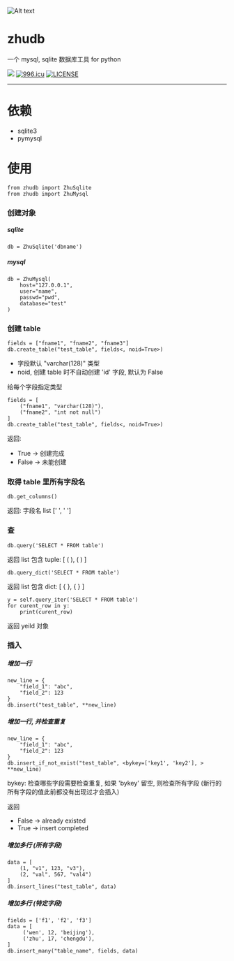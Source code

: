 
![Alt text](https://img3.doubanio.com/icon/u3430532-14.jpg)

zhudb
====================

一个 mysql, sqlite 数据库工具 for python

![](https://img.shields.io/badge/language-python3-orange.svg)
[![996.icu](https://img.shields.io/badge/link-996.icu-red.svg)](https://996.icu)
[![LICENSE](https://img.shields.io/badge/license-Anti%20996-blue.svg)](https://github.com/996icu/996.ICU/blob/master/LICENSE)

- - -

依赖
====================
* sqlite3
* pymysql


使用
====================

	from zhudb import ZhuSqlite
	from zhudb import ZhuMysql

### 创建对象

##### sqlite

	db = ZhuSqlite('dbname')

##### mysql

	db = ZhuMysql(
	    host="127.0.0.1",
	    user="name",
	    passwd="pwd",
	    database="test"
	)

### 创建 table
	
	fields = ["fname1", "fname2", "fname3"]
	db.create_table("test_table", fields<, noid=True>)

* 字段默认 "varchar(128)" 类型
* noid, 创建 table 时不自动创建 'id' 字段, 默认为 False

给每个字段指定类型

	fields = [
	    ("fname1", "varchar(128)"),
	    ("fname2", "int not null")
	]
	db.create_table("test_table", fields<, noid=True>)

返回:
* True  -> 创建完成
* False -> 未能创建

### 取得 table 里所有字段名

	db.get_columns()

返回: 字段名 list [' ', ' ']


### 查

	db.query('SELECT * FROM table')

返回 list 包含 tuple: [ ( ), ( ) ]

	db.query_dict('SELECT * FROM table')

返回 list 包含 dict: [ { }, { } ]

	y = self.query_iter('SELECT * FROM table')
	for curent_row in y:
	    print(curent_row)

返回 yeild 对象


### 插入

##### 增加一行

	new_line = {
	    "field_1": "abc",
	    "field_2": 123
	}
	db.insert("test_table", **new_line)

##### 增加一行, 并检查重复

	new_line = {
	    "field_1": "abc",
	    "field_2": 123
	}
	db.insert_if_not_exist("test_table", <bykey=['key1', 'key2'], > **new_line)
	
bykey: 检查哪些字段需要检查重复,
如果 'bykey' 留空, 则检查所有字段 (新行的所有字段的值此前都没有出现过才会插入)

返回 
* False -> already existed
* True -> insert completed

##### 增加多行 (所有字段)

	data = [
	    (1, "v1", 123, "v3"),
	    (2, "val", 567, "val4")
	]
	db.insert_lines("test_table", data)

##### 增加多行 (特定字段)

	fields = ['f1', 'f2', 'f3']
	data = [
	     ('wen', 12, 'beijing'),
	     ('zhu', 17, 'chengdu'),
	]
	db.insert_many("table_name", fields, data)










